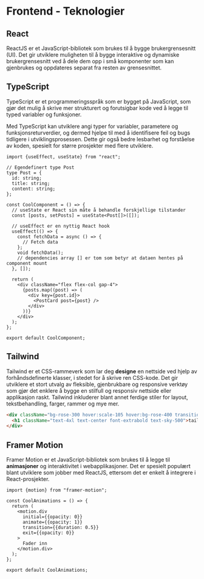 # Frontend - Teknologier

## React

ReactJS er et JavaScript-bibliotek som brukes til å bygge brukergrensesnitt (UI). Det gir utviklere muligheten til å bygge interaktive og dynamiske brukergrensesnitt ved å dele dem opp i små komponenter som kan gjenbrukes og oppdateres separat fra resten av grensesnittet.

## TypeScript

TypeScript er et programmeringsspråk som er bygget på JavaScript, som gjør det mulig å skrive mer strukturert og forutsigbar kode ved å legge til typed variabler og funksjoner.

Med TypeScript kan utviklere angi typer for variabler, parametere og funksjonsreturverdier, og dermed hjelpe til med å identifisere feil og bugs tidligere i utviklingsprosessen. Dette gir også bedre lesbarhet og forståelse av koden, spesielt for større prosjekter med flere utviklere.

```tsx
import {useEffect, useState} from "react";

// Egendefinert type Post
type Post = {
  id: string;
  title: string;
  content: string;
};

const CoolComponent = () => {
  // useState er React sin måte å behandle forskjellige tilstander
  const [posts, setPosts] = useState<Post[]>([]);

  // useEffect er en nyttig React hook
  useEffect(() => {
    const fetchData = async () => {
      // Fetch data
    };
    void fetchData();
    // dependencies array [] er tom som betyr at dataen hentes på component mount
  }, []);

  return (
    <div className="flex flex-col gap-4">
      {posts.map((post) => (
        <div key={post.id}>
          <PostCard post={post} />
        </div>
      ))}
    </div>
  );
};

export default CoolComponent;
```

## Tailwind

Tailwind er et CSS-rammeverk som lar deg **designe** en nettside ved hjelp av forhåndsdefinerte klasser, i stedet for å skrive ren CSS-kode. Det gir utviklere et stort utvalg av fleksible, gjenbrukbare og responsive verktøy som gjør det enklere å bygge en stilfull og responsiv nettside eller applikasjon raskt. Tailwind inkluderer blant annet ferdige stiler for layout, tekstbehandling, farger, rammer og mye mer.

```html
<div className="bg-rose-300 hover:scale-105 hover:bg-rose-400 transition-all duration-300">
  <h1 className="text-4xl text-center font-extrabold text-sky-500">tailwind ftw</h1>
</div>
```

## Framer Motion

Framer Motion er et JavaScript-bibliotek som brukes til å legge til **animasjoner** og interaktivitet i webapplikasjoner. Det er spesielt populært blant utviklere som jobber med ReactJS, ettersom det er enkelt å integrere i React-prosjekter.

```tsx
import {motion} from "framer-motion";

const CoolAnimations = () => {
  return (
    <motion.div
      initial={{opacity: 0}}
      animate={{opacity: 1}}
      transition={{duration: 0.5}}
      exit={{opacity: 0}}
    >
      Fader inn
    </motion.div>
  );
};

export default CoolAnimations;
```
